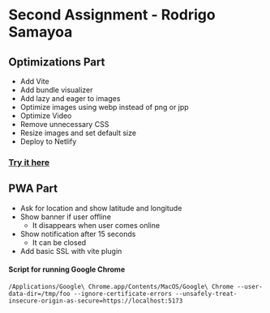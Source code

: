 # Second Assignment - Rodrigo Samayoa

## Optimizations Part

- Add Vite
- Add bundle visualizer
- Add lazy and eager to images
- Optimize images using webp instead of png or jpp
- Optimize Video
- Remove unnecessary CSS
- Resize images and set default size
- Deploy to Netlify

### [Try it here](https://bucolic-smakager-fab46c.netlify.app)

## PWA Part

- Ask for location and show latitude and longitude
- Show banner if user offline
  - It disappears when user comes online
- Show notification after 15 seconds
  - It can be closed
- Add basic SSL with vite plugin

#### Script for running Google Chrome

```
/Applications/Google\ Chrome.app/Contents/MacOS/Google\ Chrome --user-data-dir=/tmp/foo --ignore-certificate-errors --unsafely-treat-insecure-origin-as-secure=https://localhost:5173
```
